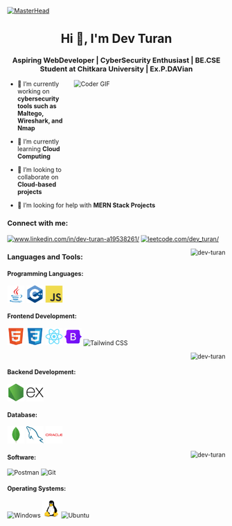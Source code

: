 [![MasterHead](https://user-images.githubusercontent.com/74038190/212284136-03988914-d899-44b4-b1d9-4eeccf656e44.gif)](https://github.com/dev-turan)

<h1 align="center">Hi 👋, I'm Dev Turan</h1>
<h3 align="center">Aspiring WebDeveloper | CyberSecurity Enthusiast | BE.CSE Student at Chitkara University | Ex.P.DAVian</h3>

<img align="right" alt="Coder GIF" height=250 width=350 src="https://raw.githubusercontent.com/TheDudeThatCode/TheDudeThatCode/master/Assets/Developer.gif" />

- 🔭 I’m currently working on **cybersecurity tools such as Maltego, Wireshark, and Nmap**

- 🌱 I’m currently learning **Cloud Computing**

- 👯 I’m looking to collaborate on **Cloud-based projects**

- 🤝 I’m looking for help with **MERN Stack Projects**

<h3 align="left">Connect with me:</h3>
<p align="left">
  <a href="https://linkedin.com/in/www.linkedin.com/in/dev-turan-a19538261/" target="blank"><img align="center" src="https://raw.githubusercontent.com/rahuldkjain/github-profile-readme-generator/master/src/images/icons/Social/linked-in-alt.svg" alt="www.linkedin.com/in/dev-turan-a19538261/" height="30" width="40" /></a>
  <a href="https://www.leetcode.com/leetcode.com/dev_turan/" target="blank"><img align="center" src="https://raw.githubusercontent.com/rahuldkjain/github-profile-readme-generator/master/src/images/icons/Social/leet-code.svg" alt="leetcode.com/dev_turan/" height="30" width="40" /></a>
</p>

<p><img align="right" src="https://github-readme-streak-stats.herokuapp.com/?user=dev-turan&" alt="dev-turan" /></p>

<h3 align="left">Languages and Tools:</h3>

<h4 align="left">Programming Languages:</h4>
<p align="left">
  <img src="https://raw.githubusercontent.com/devicons/devicon/master/icons/java/java-original.svg" alt="Java" width="40" height="40"/>
  <img src="https://raw.githubusercontent.com/devicons/devicon/master/icons/cplusplus/cplusplus-original.svg" alt="C++" width="40" height="40"/>
  <img src="https://raw.githubusercontent.com/devicons/devicon/master/icons/javascript/javascript-original.svg" alt="JavaScript" width="40" height="40"/>
</p>

<h4 align="left">Frontend Development:</h4>
<p align="left">
  <img src="https://raw.githubusercontent.com/devicons/devicon/master/icons/html5/html5-original.svg" alt="HTML" width="40" height="40"/>
  <img src="https://raw.githubusercontent.com/devicons/devicon/master/icons/css3/css3-original.svg" alt="CSS" width="40" height="40"/>
  <img src="https://raw.githubusercontent.com/devicons/devicon/master/icons/react/react-original.svg" alt="React" width="40" height="40"/>
  <img src="https://raw.githubusercontent.com/devicons/devicon/master/icons/bootstrap/bootstrap-original.svg" alt="Bootstrap" width="40" height="40"/>
  <img src="https://www.vectorlogo.zone/logos/tailwindcss/tailwindcss-icon.svg" alt="Tailwind CSS" width="40" height="40"/>
</p>

<p>&nbsp;<img align="right" src="https://github-readme-stats.vercel.app/api?username=dev-turan&show_icons=true" alt="dev-turan" /></p>

<h4 align="left">Backend Development:</h4>
<p align="left">
  <img src="https://raw.githubusercontent.com/devicons/devicon/master/icons/nodejs/nodejs-original.svg" alt="Node.js" width="40" height="40"/>
  <img src="https://raw.githubusercontent.com/devicons/devicon/master/icons/express/express-original.svg" alt="Express" width="40" height="40"/>
</p>

<h4 align="left">Database:</h4>
<p align="left">
  <img src="https://raw.githubusercontent.com/devicons/devicon/master/icons/mongodb/mongodb-original.svg" alt="MongoDB" width="40" height="40"/>
  <img src="https://raw.githubusercontent.com/devicons/devicon/master/icons/mysql/mysql-original.svg" alt="MySQL" width="40" height="40"/>
  <img src="https://raw.githubusercontent.com/devicons/devicon/master/icons/oracle/oracle-original.svg" alt="Oracle" width="40" height="40"/>
</p>

<p><img align="right" src="https://github-readme-stats.vercel.app/api/top-langs/?username=dev-turan&layout=compact&hide=html" alt="dev-turan" /></p>

<h4 align="left">Software:</h4>
<p align="left">
  <img src="https://www.vectorlogo.zone/logos/getpostman/getpostman-icon.svg" alt="Postman" width="40" height="40"/>
  <img src="https://www.vectorlogo.zone/logos/git-scm/git-scm-icon.svg" alt="Git" width="40" height="40"/>
  <!-- Add more software logos as needed -->
</p>

<h4 align="left">Operating Systems:</h4>
<p align="left">
  <img src="https://www.iconfinder.com/icons/5367251/windows_windows_7_icon" alt="Windows" width="40" height="40"/>
  <img src="https://raw.githubusercontent.com/devicons/devicon/master/icons/linux/linux-original.svg" alt="Linux" width="40" height="40"/>
  <img src="https://www.vectorlogo.zone/logos/ubuntu/ubuntu-icon.svg" alt="Ubuntu" width="40" height="40"/>
  <!-- Add more OS logos as needed -->
</p>
